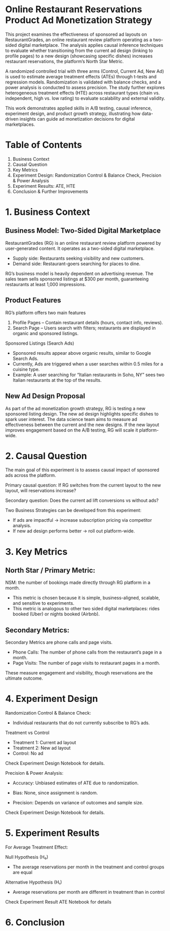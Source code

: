 # Online Restaurant Reservations Product Ad Monetization Strategy

This project examines the effectiveness of sponsored ad layouts on RestaurantGrades, an online restaurant review platform operating as a two-sided digital marketplace. The analysis applies causal inference techniques to evaluate whether transitioning from the current ad design (linking to profile pages) to a new design (showcasing specific dishes) increases restaurant reservations, the platform’s North Star Metric.

A randomized controlled trial with three arms (Control, Current Ad, New Ad) is used to estimate average treatment effects (ATEs) through t-tests and regression models. Randomization is validated with balance checks, and a power analysis is conducted to assess precision. The study further explores heterogeneous treatment effects (HTE) across restaurant types (chain vs. independent, high vs. low rating) to evaluate scalability and external validity.

This work demonstrates applied skills in A/B testing, causal inference, experiment design, and product growth strategy, illustrating how data-driven insights can guide ad monetization decisions for digital marketplaces.

# Table of Contents
1. Business Context
2. Causal Question
3. Key Metrics
4. Experiment Design: Randomization Control & Balance Check, Precision & Power Analysis
5. Experiment Results: ATE, HTE
6. Conclusion & Further Improvements

# 1. Business Context 
## Business Model: Two-Sided Digital Marketplace
RestaurantGrades (RG) is an online restaurant review platform powered by user-generated content. It operates as a two-sided digital marketplace.
- Supply side: Restaurants seeking visibility and new customers.
- Demand side: Restaurant-goers searching for places to dine.

RG’s business model is heavily dependent on advertising revenue. The sales team sells sponsored listings at $300 per month, guaranteeing restaurants at least 1,000 impressions.

## Product Features
RG’s platform offers two main features
1. Profile Pages – Contain restaurant details (hours, contact info, reviews).
2. Search Page – Users search with filters; restaurants are displayed in organic and sponsored listings.
   
Sponsored Listings (Search Ads) 
- Sponsored results appear above organic results, similar to Google Search Ads.
- Currently, Ads are triggered when a user searches within 0.5 miles for a cuisine type.
- Example: A user searching for “Italian restaurants in Soho, NY” sees two Italian restaurants at the top of the results.

## New Ad Design Proposal
As part of the ad monetization growth strategy, RG is testing a new sponsored listing design.
The new ad design highlights specific dishes to spark user interest.
The data science team aims to measure ad effectiveness between the current and the new designs. 
If the new layout improves engagement based on the A/B testing, RG will scale it platform-wide.

# 2. Causal Question
The main goal of this experiment is to assess causal impact of sponsored ads across the platform.

Primary causal question: If RG switches from the current layout to the new layout, will reservations increase?

Secondary question: Does the current ad lift conversions vs without ads? 

Two Business Strategies can be developed from this experiment:
- If ads are impactful → increase subscription pricing via competitor analysis.
- If new ad design performs better → roll out platform-wide.


# 3. Key Metrics
## North Star / Primary Metric:
NSM: the number of bookings made directly through RG platform in a month.

- This metric is chosen because it is simple, business-aligned, scalable, and sensitive to experiments.
- This metric is analogous to other two sided digital marketplaces: rides booked (Uber) or nights booked (Airbnb).

## Secondary Metrics:
Secondary Metrics are phone calls and page visits.
- Phone Calls: The number of phone calls from the restaurant’s page in a month.
- Page Visits: The number of page visits to restaurant pages in a month.

These measure engagement and visibility, though reservations are the ultimate outcome.

# 4. Experiment Design

Randomization Control & Balance Check:

- Individual restaurants that do not currently subscribe to RG’s ads.

Treatment vs Control 
  - Treatment 1: Current ad layout
  - Treatment 2: New ad layout
  - Control: No ad

Check Experiment Design Notebook for details. 

Precision & Power Analysis:

- Accuracy: Unbiased estimates of ATE due to randomization.

- Bias: None, since assignment is random.

- Precision: Depends on variance of outcomes and sample size.

Check Experiment Design Notebook for details. 

# 5. Experiment Results

For Average Treatment Effect: 

Null Hypothesis (H₀)
- The average reservations per month in the treatment and control groups are equal

Alternative Hypothesis (H₁)
- Average reservations per month are different in treatment than in control

Check Experiment Result ATE Notebook for details


# 6. Conclusion

